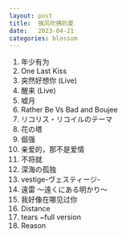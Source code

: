 ```yaml
---
layout: post
title:  强风吹拂的夏
date:   2023-04-21
categories: blossom
---
```


1.  年少有为
2.  One Last Kiss
3.  突然好想你 (Live)
4.  醒来 (Live)
5.  嘘月
6.  Rather Be Vs Bad and Boujee
7.  リコリス・リコイルのテーマ
8.  花の塔
9.  倔强
10. 亲爱的，那不是爱情
11. 不将就
12. 深海の孤独
13. vestige-ヴェスティージ-
14. 遠雷 〜遠くにある明かり〜
15. 我好像在哪见过你
16. Distance
17. tears ~full version
18. Reason